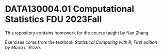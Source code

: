 # DATA130004.01 Computational Statistics FDU 2023Fall
This repository contains homework for the course taught by Nan Zhang.

Exercises come from the textbook *Statistical Computing with R, First edition by Maria L. Rizzo*.
